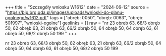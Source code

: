 +++
title = "Szczegóły wniosku W1612"
date = "2024-06-12"
source = "https://bip.brg.gda.pl/images/uploads/wnioski-do-planu-ogolnego/w1612.pdf"
tags = ["obręb: 0050", "obręb: 0063", "obręb: 501997", "wnioski-ogolne"]
geolinks = []
raw = "nr 23 obreb 63, 68/3 obręb 50, 62 obręb 63, 21 obręb 63, 66/2 obręb 50, 64 obręb 50, 64 obręb 63, 61 obręb 50, 68/2 obręb 50 199 "
+++

nr 23 obreb 63, 68/3 obręb 50, 62 obręb 63, 21 obręb 63, 66/2 obręb
50, 64 obręb 50, 64 obręb 63, 61 obręb 50, 68/2 obręb 50
199



